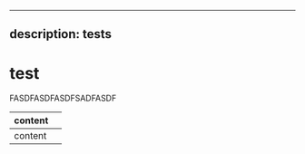 ***

## description: tests

# test

FASDFASDFASDFSADFASDF

| content |   |
| ------- | - |
| content |   |
